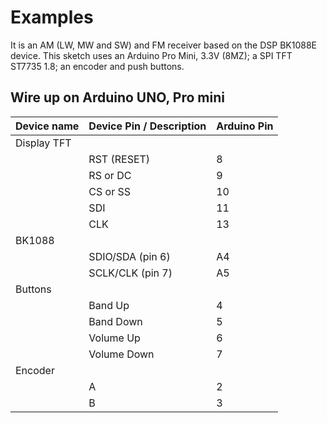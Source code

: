 # Examples

It is an AM (LW, MW and SW) and FM receiver based on the DSP BK1088E device. This sketch uses an Arduino Pro Mini, 3.3V (8MZ); a SPI TFT ST7735 1.8; an encoder and push buttons. 

## Wire up on Arduino UNO, Pro mini


  | Device name       | Device Pin / Description  |  Arduino Pin  |
  | ----------------  | --------------------      | ------------  |
  | Display TFT       |                           |               |
  |                   | RST (RESET)               |      8        |
  |                   | RS  or DC                 |      9        |
  |                   | CS  or SS                 |     10        |
  |                   | SDI                       |     11        |
  |                   | CLK                       |     13        |
  |     BK1088        |                           |               |
  |                   | SDIO/SDA (pin 6)          |     A4        |
  |                   | SCLK/CLK (pin 7)          |     A5        |
  |     Buttons       |                           |               |
  |                   | Band Up                   |      4        |
  |                   | Band Down                 |      5        |
  |                   | Volume Up                 |      6        |
  |                   | Volume Down               |      7        |
  |    Encoder        |                           |               |
  |                   | A                         |      2        |
  |                   | B                         |      3        |





